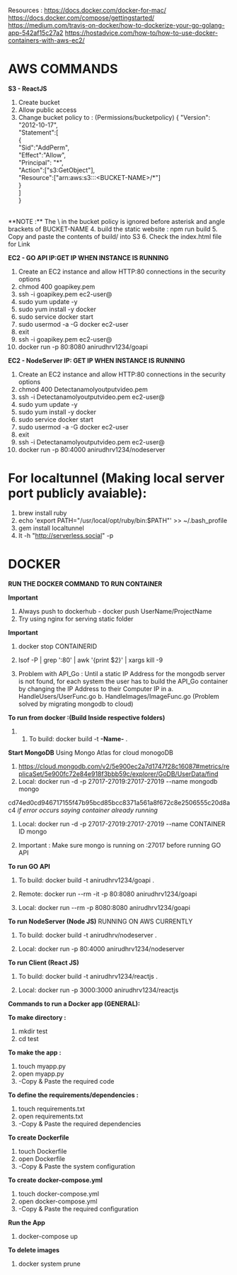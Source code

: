 Resources :
https://docs.docker.com/docker-for-mac/
https://docs.docker.com/compose/gettingstarted/
https://medium.com/travis-on-docker/how-to-dockerize-your-go-golang-app-542af15c27a2
https://hostadvice.com/how-to/how-to-use-docker-containers-with-aws-ec2/

# AWS COMMANDS
**S3 - ReactJS**
1. Create bucket
2. Allow public access
3. Change bucket policy to : (Permissions/bucketpolicy)
{
  "Version": "2012-10-17",<br />
  "Statement":[<br />
    {<br />
      "Sid":"AddPerm",<br />
      "Effect":"Allow",<br />
      "Principal": "\*",<br />
      "Action":["s3:GetObject"],<br />
      "Resource":["arn:aws:s3:::\<BUCKET-NAME\>/\*"]<br />
    }<br />
  ]<br />
}<br />
<br />
**NOTE :**
The \ in the bucket policy is ignored before asterisk and angle brackets of BUCKET-NAME
4. build the static website :
npm run build
5. Copy and paste the contents of build/ into S3
6. Check the index.html file for Link

**EC2 - GO API IP:GET IP WHEN INSTANCE IS RUNNING**
1. Create an EC2 instance and allow HTTP:80 connections in the security options
2. chmod 400 goapikey.pem
3. ssh -i goapikey.pem ec2-user@<IP-Address>
4. sudo yum update -y
5. sudo yum install -y docker
6. sudo service docker start
7. sudo usermod -a -G docker ec2-user
8. exit
9. ssh -i goapikey.pem ec2-user@<IP-Address>
10. docker run -p 80:8080 anirudhrv1234/goapi

**EC2 - NodeServer IP: GET IP WHEN INSTANCE IS RUNNING**
1. Create an EC2 instance and allow HTTP:80 connections in the security options
2. chmod 400 Detectanamolyoutputvideo.pem
3. ssh -i Detectanamolyoutputvideo.pem ec2-user@<IP-Address>
4. sudo yum update -y
5. sudo yum install -y docker
6. sudo service docker start
7. sudo usermod -a -G docker ec2-user
8. exit
9. ssh -i Detectanamolyoutputvideo.pem ec2-user@<IP-Address>
10. docker run -p 80:4000 anirudhrv1234/nodeserver

# For localtunnel (Making local server port publicly avaiable):
1. brew install ruby
2. echo 'export PATH="/usr/local/opt/ruby/bin:$PATH"' >> ~/.bash_profile
3. gem install localtunnel
4. lt -h "http://serverless.social" -p <port number>

# DOCKER
**RUN THE DOCKER COMMAND TO RUN CONTAINER**

**Important**
1. Always push to dockerhub - docker push UserName/ProjectName
1. Try using nginx for serving static folder

**Important**
1. docker stop CONTAINERID

2. lsof -P | grep ':80' | awk '{print $2}' | xargs kill -9

3. Problem with API_Go : Until a static IP Address for the mongodb server is not found, for each system
the user has to build the API_Go container by changing the IP Address to their Computer IP in
  a. HandleUsers/UserFunc.go
  b. HandleImages/ImageFunc.go
  (Problem solved by migrating mongodb to cloud)

**To run from docker  :(Build Inside respective folders)**
1. 1. To build: docker build -t **-Name-** .


**Start MongoDB**
Using Mongo Atlas for cloud monogoDB
1. https://cloud.mongodb.com/v2/5e900ec2a7d1747f28c16087#metrics/replicaSet/5e900fc72e84e918f3bbb59c/explorer/GoDB/UserData/find
1. Local: docker run -d -p 27017-27019:27017-27019 --name mongodb mongo

cd74ed0cd946717155f47b95bcd85bcc8371a561a8f672c8e2506555c20d8ac4
*if error occurs saying container already running*

1. Local: docker run -d -p 27017-27019:27017-27019 --name CONTAINER ID mongo

2. Important : Make sure mongo is running on <ip-address>:27017 before running GO API

**To run GO API**
1. To build: docker build -t anirudhrv1234/goapi .

2. Remote: docker run --rm -it -p 80:8080 anirudhrv1234/goapi

3. Local: docker run --rm -p 8080:8080 anirudhrv1234/goapi

**To run NodeServer (Node JS)** RUNNING ON AWS CURRENTLY
1. To build: docker build -t anirudhrv/nodeserver .

2. Local: docker run -p 80:4000 anirudhrv1234/nodeserver

**To run Client (React JS)**
1. To build: docker build -t anirudhrv1234/reactjs .

2. Local: docker run -p 3000:3000 anirudhrv1234/reactjs

**Commands to run a Docker app (GENERAL):**

**To make directory :**
1. mkdir test
2. cd test

**To make the app :**
1. touch myapp.py
2. open myapp.py
3. -Copy & Paste the required code

**To define the requirements/dependencies :**
1. touch requirements.txt
2. open requirements.txt
3. -Copy & Paste the required dependencies

**To create Dockerfile**
1. touch Dockerfile
2. open Dockerfile
3. -Copy & Paste the system configuration

**To create docker-compose.yml**
1. touch docker-compose.yml
2. open docker-compose.yml
3. -Copy & Paste the required configuration

**Run the App**
1. docker-compose up

**To delete images**
1. docker system prune
